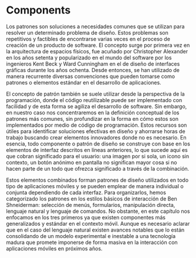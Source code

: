 <div class="docs-chapter-cover">

# Components

</div>

Los patrones son soluciones a necesidades comunes que se utilizan para resolver un determinado problema de diseño. Estos problemas son repetitivos y factibles de encontrarse varias veces en el proceso de creación de un producto de software. El concepto surge por primera vez en la arquitectura de espacios físicos, fue acuñado por Christopher Alexander en los años setenta y popularizado en el mundo del software por los ingenieros Kent Beck y Ward Cunningham en el de diseño de interfaces gráficas durante los años ochenta. Desde entonces, se han utilizado de manera recurrente diversas convenciones que pueden tomarse como patrones o elementos estándar en el desarrollo de aplicaciones. 

El concepto de patrón también se suele utilizar desde la perspectiva de la programación, donde el código reutilizable puede ser implementado con facilidad y de esta forma se agiliza el desarrollo de software. Sin embargo, en nuestro caso nos concentraremos en la definición conceptual de los patrones más comunes, sin profundizar en la forma en cómo estos son implementados por medio de código de programación. Estos recursos son útiles para identificar soluciones efectivas en diseño y ahorrarse horas de trabajo buscando crear elementos innovadores donde no es necesario. En esencia, todo componente o patrón de diseño se construye con base en los elementos de interfaz descritos en líneas anteriores, lo que sucede aquí es que cobran significado para el usuario: una imagen por si sola, un icono sin contexto, un botón anónimo en pantalla no significan mayor cosa si no hacen parte de un todo que ofrezca significado a través de la combinación. 

Estos elementos combinados forman patrones de diseño utilizados en todo tipo de aplicaciones móviles y se pueden emplear de manera individual o conjunta dependiendo de cada interfaz. Para organizarlos, hemos categorizado los patrones en los estilos básicos de interacción de Ben Shneiderman: selección de menús, formularios, manipulación directa, lenguaje natural y lenguaje de comandos. No obstante, en este capítulo nos enfocamos en los tres primeros ya que existen componentes más generalizados y estándar en el contexto móvil. Aunque es necesario aclarar que en el caso del lenguaje natural existen avances notables que lo están consolidando de un modelo experimental e inestable a una tecnología madura que promete imponerse de forma masiva en la interacción con aplicaciones móviles en próximos años.